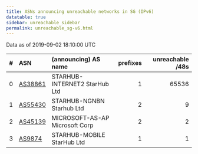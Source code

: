 ```yaml
---
title: ASNs announcing unreachable networks in SG (IPv6)
datatable: true
sidebar: unreachable_sidebar
permalink: unreachable_sg-v6.html
---
```


Data as of 2019-09-02 18:10:00 UTC


<div class="datatable-begin"></div>

|   # | ASN                                    | (announcing) AS name           |   prefixes |   unreachable /48s |
|----:|:---------------------------------------|:-------------------------------|-----------:|-------------------:|
|   0 | [AS38861](unreachable_AS38861-v6.html) | STARHUB-INTERNET2 StarHub Ltd  |          1 |              65536 |
|   1 | [AS55430](unreachable_AS55430-v6.html) | STARHUB-NGNBN Starhub Ltd      |          2 |                  9 |
|   2 | [AS45139](unreachable_AS45139-v6.html) | MICROSOFT-AS-AP Microsoft Corp |          2 |                  2 |
|   3 | [AS9874](unreachable_AS9874-v6.html)   | STARHUB-MOBILE StarHub Ltd     |          1 |                  1 |

<div class="datatable-end"></div>